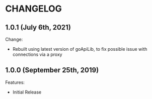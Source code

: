 # CHANGELOG

## 1.0.1 (July 6th, 2021)

Change:

- Rebuilt using latest version of goApiLib, to fix possible issue with connections via a proxy

## 1.0.0 (September 25th, 2019)

Features:

- Initial Release
